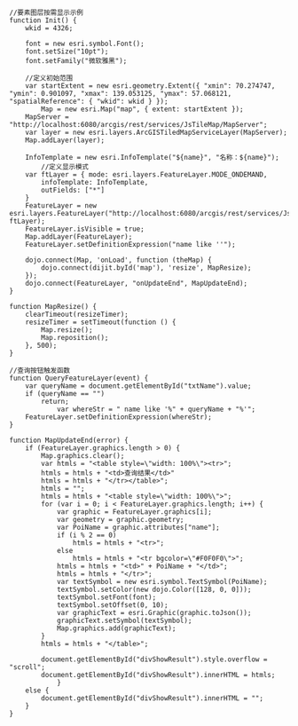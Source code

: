     //要素图层按需显示示例 
    function Init() { 
        wkid = 4326; 

        font = new esri.symbol.Font(); 
        font.setSize("10pt"); 
        font.setFamily("微软雅黑"); 

        //定义初始范围 
        var startExtent = new esri.geometry.Extent({ "xmin": 70.274747, "ymin": 0.901097, "xmax": 139.053125, "ymax": 57.068121, "spatialReference": { "wkid": wkid } }); 
            Map = new esri.Map("map", { extent: startExtent }); 
        MapServer = "http://localhost:6080/arcgis/rest/services/JsTileMap/MapServer"; 
        var layer = new esri.layers.ArcGISTiledMapServiceLayer(MapServer); 
        Map.addLayer(layer); 

        InfoTemplate = new esri.InfoTemplate("${name}", "名称：${name}"); 
            //定义显示模式 
        var ftLayer = { mode: esri.layers.FeatureLayer.MODE_ONDEMAND, 
            infoTemplate: InfoTemplate, 
            outFields: ["*"] 
        } 
        FeatureLayer = new 
    esri.layers.FeatureLayer("http://localhost:6080/arcgis/rest/services/JsMap/MapServer/0", ftLayer); 
        FeatureLayer.isVisible = true; 
        Map.addLayer(FeatureLayer); 
        FeatureLayer.setDefinitionExpression("name like ''"); 

        dojo.connect(Map, 'onLoad', function (theMap) { 
            dojo.connect(dijit.byId('map'), 'resize', MapResize); 
        }); 
        dojo.connect(FeatureLayer, "onUpdateEnd", MapUpdateEnd); 
    } 
    
    function MapResize() { 
        clearTimeout(resizeTimer); 
        resizeTimer = setTimeout(function () { 
            Map.resize(); 
            Map.reposition(); 
        }, 500); 
    } 
    
    //查询按钮触发函数 
    function QueryFeatureLayer(event) { 
        var queryName = document.getElementById("txtName").value; 
        if (queryName == "") 
            return; 
                var whereStr = " name like '%" + queryName + "%'"; 
        FeatureLayer.setDefinitionExpression(whereStr); 
    } 

    function MapUpdateEnd(error) { 
        if (FeatureLayer.graphics.length > 0) { 
            Map.graphics.clear(); 
            var htmls = "<table style=\"width: 100%\"><tr>"; 
            htmls = htmls + "<td>查询结果</td>" 
            htmls = htmls + "</tr></table>"; 
            htmls = ""; 
            htmls = htmls + "<table style=\"width: 100%\">"; 
            for (var i = 0; i < FeatureLayer.graphics.length; i++) { 
                var graphic = FeatureLayer.graphics[i]; 
                var geometry = graphic.geometry; 
                var PoiName = graphic.attributes["name"]; 
                if (i % 2 == 0) 
                    htmls = htmls + "<tr>"; 
                else 
                    htmls = htmls + "<tr bgcolor=\"#F0F0F0\">"; 
                htmls = htmls + "<td>" + PoiName + "</td>"; 
                htmls = htmls + "</tr>"; 
                var textSymbol = new esri.symbol.TextSymbol(PoiName); 
                textSymbol.setColor(new dojo.Color([128, 0, 0])); 
                textSymbol.setFont(font); 
                textSymbol.setOffset(0, 10); 
                var graphicText = esri.Graphic(graphic.toJson()); 
                graphicText.setSymbol(textSymbol); 
                Map.graphics.add(graphicText); 
            } 
            htmls = htmls + "</table>"; 

            document.getElementById("divShowResult").style.overflow = "scroll"; 
            document.getElementById("divShowResult").innerHTML = htmls; 
                } 
        else { 
            document.getElementById("divShowResult").innerHTML = ""; 
        } 
    } 